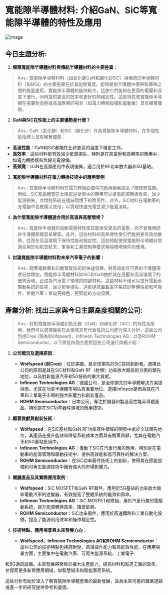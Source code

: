 # 寬能隙半導體材料: 介紹GaN、SiC等寬能隙半導體的特性及應用

![image](https://github.com/Grace-TA/ITEE2024/assets/89304181/4112e66d-0093-4fbe-9ea6-8164063decda)


## 今日主題分析: 

1. **解釋寬能隙半導體材料與傳統半導體材料的主要差異：**

> Ans.: 寬能隙半導體材料（如氮化鎵GaN和碳化矽SiC）與傳統的半導體材料（如矽Si）的主要差異在於其能隙寬度。能隙是指半導體中價帶和導帶之間的能量差距。寬能隙半導體的能隙較大，這使它們能夠在更高的電壓和溫度下運行，同時提供更高的效率和更好的熱穩定性。這些特性使寬能隙半導體在需要耐高壓或高溫應用的場合（如電力轉換設備和電動車）具有顯著優勢。

2. **GaN與SiC在性能上的主要優勢是什麼？**

> Ans.: GaN（氮化鎵）和SiC（碳化矽）作為寬能隙半導體材料，在多個性能指標上具有顯著優勢：
   - **高溫性能**：GaN和SiC都能在比矽更高的溫度下穩定工作。
   - **高效率**：這些材料能有效減少能源損失，特別是在高電壓和高頻率的應用中，如電力轉換器和無線充電設備。
   - **高頻寬**：GaN在高頻應用中表現優異，適合用於RF功率放大器和5G基站。

3. **寬能隙半導體材料在電力轉換技術中的應用案例**

> Ans.: 寬能隙半導體材料在電力轉換設備中的應用顯著提高了能效和性能。例如，SiC基晶體管在太陽能逆變器中的應用可以提高能源轉換效率，減少能源損失，並增強系統在極端環境下的耐用性。此外，SiC材料在電動車的充電器中也被廣泛使用，以實現快速充電並減少能量消耗。

4. **為什麼寬能隙半導體適合用於高溫與高壓環境？**

> Ans.: 寬能隙半導體的高斷電壓特性使其能承受更高的電壓，而不會像傳統矽半導體那樣容易擊穿。此外，這些材料的高熱導性使它們能夠更有效地散熱，從而在高溫環境下保持性能和穩定性。這些特點使得寬能隙半導體非常適合用於如航空航天、軍事和工業控制等要求極端環境條件的應用。

5. **討論寬能隙半導體材料對未來汽車電子的影響：**

> Ans.: 隨著電動車和自動駕駛技術的快速發展，對高效能且可靠的半導體需求日益增加。寬能隙半導體材料如SiC和GaN由於其在高壓和高溫環境下的優異表現，正成為汽車電子領域的關鍵材料。這些材料不僅可以提升電動車驅動系統的效率，減少能量損失，還能提高車載電子系統的整體性能和可靠性，推動汽車工業向更綠色、更智能的方向發展。

## 產業分析: 找出三家與今日主題高度相關的公司:

> Ans.: 針對寬能隙半導體如氮化鎵（GaN）和碳化矽（SiC）的特性及應用，我們可以選擇幾家在此領域具有代表性的公司進行深入分析，這些公司包括Cree (現為Wolfspeed)、Infineon Technologies AG，以及ROHM Semiconductor。以下將從四個方面對這些公司進行詳細介紹：

1. **公司概況及選擇原因**：
   - **Wolfspeed (前Cree)**：位於美國，是全球領先的SiC技術創新者。選擇此公司的原因是其在SiC材料和GaN RF（射頻）功率放大器技術方面的領先地位，以及對新能源汽車和5G技術的重大貢獻。
   - **Infineon Technologies AG**：德國公司，是全球領先的半導體解決方案提供商，尤其在功率半導體市場佔有重要地位。選擇Infineon是因為其在汽車和工業電子市場的強大影響力和創新產品。
   - **ROHM Semiconductor**：日本公司，專注於開發和製造高性能半導體產品，特別是在SiC功率器件領域的應用技術。

2. **顯著貢獻與創新技術**：
   - **Wolfspeed**：在SiC基材和GaN RF功率器件領域的開發中處於全球領先地位，其產品在提升能效和降低系統成本方面具有顯著貢獻，尤其在電動汽車和5G基站應用中。
   - **Infineon Technologies AG**：推動了SiC在汽車行業的應用，特別是在電動車的能源管理和驅動技術中，提供高效能和高可靠性的解決方案。
   - **ROHM Semiconductor**：在SiC功率器件技術上的創新，使得其在節能設備和可再生能源技術中擁有強大的市場影響力。

3. **關鍵產品及其實際應用案例**：
   - **Wolfspeed**：SiC MOSFET和GaN RF器件，應用於5G基站的功率放大器和電動汽車的逆變器，有效提高了整體系統的能效和壽命。
   - **Infineon Technologies AG**：SiC MOSFET和模組，用於汽車行業的電驅動系統，提升能源轉換效率，降低能耗。
   - **ROHM Semiconductor**：SiC功率器件，應用於高速鐵路和工業自動化設備，提高了能源利用效率和操作穩定性。

4. **技術特點、應用場景與未來發展方向**：
   - **Wolfspeed、Infineon Technologies AG和ROHM Semiconductor**：這些公司的技術特點包括高耐壓、高溫操作能力和高能效性能。在應用場景方面，主要集中在電動汽車、可再生能源系統、工業電子

和5G通訊設備。未來發展將聚焦於擴大生產能力，提高材料和製造工藝的效率，並探索更多新興應用領域，如智慧城市和智能家居系統。

這些分析有助於深入了解寬能隙半導體產業的最新發展，並為未來可能的職業道路或進一步的研究提供參考和靈感。

